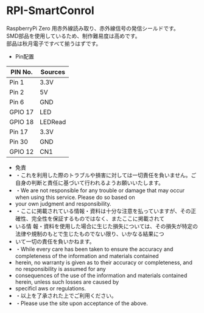 # RPI-SmartConrol
RaspberryPi Zero 用赤外線読み取り、赤外線信号の発信シールドです。<br>
SMD部品を使用しているため、制作難易度は高めです。<br>
部品は秋月電子ですべて揃うはずです。


- Pin配置

|PIN No.|Sources|
|-------|-------|
|Pin 1  |3.3V   |
|Pin 2  |5V     |
|Pin 6  |GND    |
|GPIO 17|LED    |
|GPIO 18|LEDRead|
|Pin 17 |3.3V   |
|Pin 30 |GND    |
|GPIO 12|CN1    |

- 免責<br>
-  ・これを利用した際のトラブルや損害に対しては一切責任を負いません。ご自身の判断と責任に基づいて行われるようお願いいたします。
-   ・We are not responsible for any trouble or damage that may occur when using this service. Please do so based on
-   your own judgment and responsibility.
-   ・ここに掲載されている情報・資料は十分な注意を払っていますが、その正確性、完全性を保証するものではなく、またここに掲載されて
-   いる情 報・資料を使用した場合に生じた損失については、その損失が特定の法律や規制のもとで生じたものでない限り、いかなる結果につ
-   いて一切の責任を負いかねます。<br>
-   ・While every care has been taken to ensure the accuracy and completeness of the information and materials contained
-    herein, no warranty is given as to their accuracy or completeness, and no responsibility is assumed for any
-    consequences of the use of the information and materials contained herein, unless such losses are caused by
-    specificl aws or regulations.<br>
-    ・以上を了承された上でご利用ください。<br>
-    ・Please use the site upon acceptance of the above.<br>
 
 
